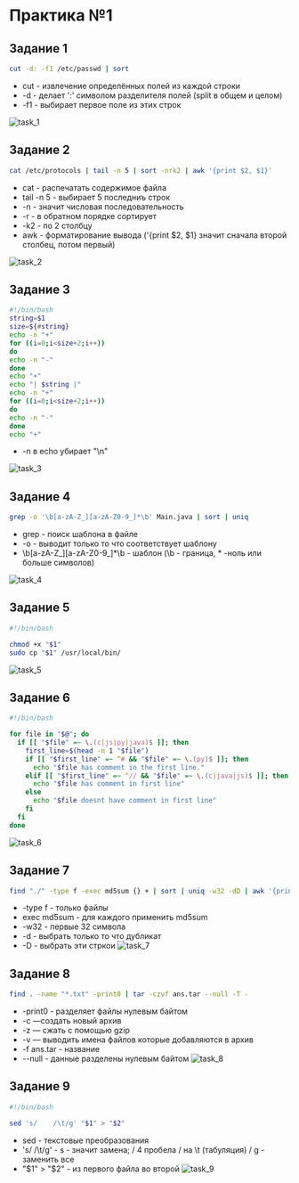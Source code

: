 # Практика №1

## Задание 1
```bash
cut -d: -f1 /etc/passwd | sort
```
- cut - извлечение определённых полей из каждой строки
- -d - делает ':' символом разделителя полей (split в общем и целом)
- -f1 - выбирает первое поле из этих строк

![task_1](https://github.com/MaoSada0/configuration-management-RTU/blob/main/screenshot/1/task_1.png)


## Задание 2
```bash
cat /etc/protocols | tail -n 5 | sort -nrk2 | awk '{print $2, $1}'
```
- cat - распечатать содержимое файла
- tail -n 5 - выбирает 5 последниъ строк
- -n - значит числовая последовательность
- -r - в обратном порядке сортирует
- -k2 - по 2 столбцу
- awk - форматирование вывода ('{print $2, $1} значит сначала второй столбец, потом первый)


![task_2](https://github.com/MaoSada0/configuration-management-RTU/blob/main/screenshot/1/task_2.png)

## Задание 3
```bash
#!/bin/bash
string=$1
size=${#string}
echo -n "+"
for ((i=0;i<size+2;i++))
do
echo -n "-"
done
echo "+"
echo "| $string |"
echo -n "+"
for ((i=0;i<size+2;i++))
do
echo -n "-"
done
echo "+"
```
- -n в echo убирает "\n" 

![task_3](https://github.com/MaoSada0/configuration-management-RTU/blob/main/screenshot/1/task3.png)


## Задание 4
```bash
grep -o '\b[a-zA-Z_][a-zA-Z0-9_]*\b' Main.java | sort | uniq
```
- grep - поиск шаблона в файле
- -o - выводит только то что соответствует шаблону
- \b[a-zA-Z_][a-zA-Z0-9_]*\b - шаблон (\b - граница, * -ноль или больше символов)

![task_4](https://github.com/MaoSada0/configuration-management-RTU/blob/main/screenshot/1/task_4.png)



## Задание 5
```bash
#!/bin/bash

chmod +x "$1"
sudo cp "$1" /usr/local/bin/
```

![task_5](https://github.com/MaoSada0/configuration-management-RTU/blob/main/screenshot/1/task_5.png)

## Задание 6
```bash
#!/bin/bash

for file in "$@"; do
  if [[ "$file" =~ \.(c|js|py|java)$ ]]; then
    first_line=$(head -n 1 "$file")
    if [[ "$first_line" =~ ^# && "$file" =~ \.(py)$ ]]; then
      echo "$file has comment in the first line."
    elif [[ "$first_line" =~ ^// && "$file" =~ \.(c|java|js)$ ]]; then
      echo "$file has comment in first line"
    else
      echo "$file doesnt have comment in first line"
    fi
  fi
done
```

![task_6](https://github.com/MaoSada0/configuration-management-RTU/blob/main/screenshot/1/task_6.png)


## Задание 7
```bash
find "./" -type f -exec md5sum {} + | sort | uniq -w32 -dD | awk '{print $2}'  
```
- -type f - только файлы
- exec md5sum - для каждого применить md5sum
- -w32 - первые 32 символа
- -d - выбрать только то что дубликат
- -D - выбрать эти стркои
![task_7](https://github.com/MaoSada0/configuration-management-RTU/blob/main/screenshot/1/task_7.png)

## Задание 8
```bash
find . -name "*.txt" -print0 | tar -czvf ans.tar --null -T -
```
- -print0 - разделяет файлы нулевым байтом
- -c —создать новый архив
- -z — сжать с помощью gzip
- -v — выводить имена файлов которые добавляются в архив
- -f ans.tar - название
- --null - данные разделены нулевым байтом 
![task_8](https://github.com/MaoSada0/configuration-management-RTU/blob/main/screenshot/1/task_8.png)

## Задание 9
```bash
#!/bin/bash

sed 's/    /\t/g' "$1" > "$2"
```
- sed - текстовые преобразования
- 's/ /\t/g' - s - значит замена; / 4 пробела / на \t (табуляция) / g - заменить все
- "$1" > "$2" - из первого файла во второй 
![task_9](https://github.com/MaoSada0/configuration-management-RTU/blob/main/screenshot/1/task_9.png)
